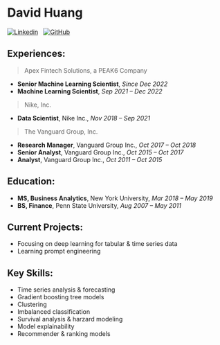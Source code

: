 # David Huang

[![Linkedin](https://img.shields.io/badge/LinkedIn-0077B5?style=for-the-badge&logo=linkedin&logoColor=white)](https://www.linkedin.com/in/davidihuang/)
&nbsp;
[![GitHub](https://img.shields.io/badge/GitHub-100000?style=for-the-badge&logo=github&logoColor=white)](https://github.com/hiydavid?tab=repositories)

## Experiences:
> Apex Fintech Solutions, a PEAK6 Company
* **Senior Machine Learning Scientist**, *Since Dec 2022*
* **Machine Learning Scientist**, *Sep 2021 – Dec 2022*
> Nike, Inc.
* **Data Scientist**, Nike Inc., *Nov 2018 – Sep 2021*
> The Vanguard Group, Inc.
* **Research Manager**, Vanguard Group Inc., *Oct 2017 – Oct 2018*
* **Senior Analyst**, Vanguard Group Inc., *Oct 2015 – Oct 2017*
* **Analyst**, Vanguard Group Inc., *Oct 2011 – Oct 2015*

## Education:
* **MS, Business Analytics**, New York University, *Mar 2018 – May 2019*
* **BS, Finance**, Penn State University, *Aug 2007 – May 2011*

## Current Projects:
* Focusing on deep learning for tabular & time series data
* Learning prompt engineering

## Key Skills:
* Time series analysis & forecasting
* Gradient boosting tree models
* Clustering
* Imbalanced classification
* Survival analysis & harzard modeling
* Model explainability
* Recommender & ranking models
